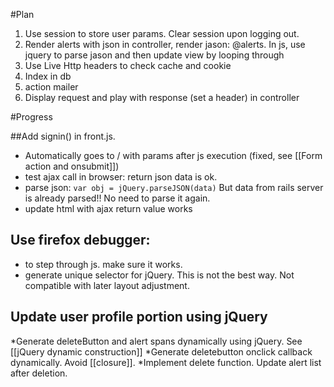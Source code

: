 #Plan
1. Use session to store user params. Clear session upon logging out.
2. Render alerts with json in controller, render jason: @alerts. In js, use jquery to parse jason and then update view 
 by looping through
3. Use Live Http headers to check cache and cookie
4. Index in db
5. action mailer
5. Display request and play with response (set a header) in controller 

#Progress

##Add signin() in front.js. 

  * Automatically goes to / with params after js execution (fixed, see [[Form action and onsubmit]])
  * test ajax call in browser: return json data is ok.
  * parse json: `var obj = jQuery.parseJSON(data)` But data from rails server is already parsed!! No need to parse it again.
  * update html with ajax return value works
  
## Use firefox debugger:
  * to step through js. make sure it works.
  * generate unique selector for jQuery. This is not the best way. Not compatible with later layout adjustment.

## Update user profile portion using jQuery
  *Generate deleteButton and alert spans dynamically using jQuery. See [[jQuery dynamic construction]] 
  *Generate deletebutton onclick callback dynamically. Avoid [[closure]].
  *Implement delete function. Update alert list after deletion.
